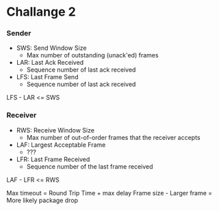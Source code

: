 # Challange 2
### Sender
- SWS: Send Window Size
    - Max number of outstanding (unack'ed) frames
- LAR: Last Ack Received
    - Sequence number of last ack received
- LFS: Last Frame Send
    - Sequence number of last ack received

LFS - LAR <= SWS

### Receiver
- RWS: Receive Window Size
    - Max number of out-of-order frames that the receiver accepts
- LAF: Largest Acceptable Frame
    - ???
- LFR: Last Frame Received
    - Sequence number of the last frame received

LAF - LFR <= RWS




Max timeout = Round Trip Time + max delay
Frame size
    - Larger frame = More likely package drop
